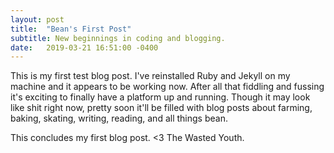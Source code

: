 ```yaml
---
layout: post
title:  "Bean's First Post"
subtitle: New beginnings in coding and blogging. 
date:   2019-03-21 16:51:00 -0400
---
```


This is my first test blog post. I've reinstalled Ruby and Jekyll
on my machine and it appears to be working now. After all that
fiddling and fussing it's exciting to finally have a platform
up and running. Though it may look like shit right  now, pretty soon
it'll be filled with blog posts about farming, baking, skating,
writing, reading, and all things bean.

This concludes my first blog post. <3 The Wasted Youth.
